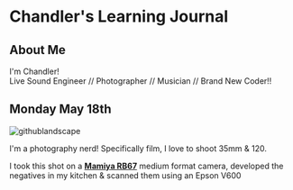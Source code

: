 # Chandler's Learning Journal

## About Me
I'm Chandler!    
Live Sound Engineer // Photographer // Musician // Brand New Coder!! 


## Monday May 18th

![githublandscape](https://user-images.githubusercontent.com/65561871/82247136-c013f200-98fa-11ea-8aca-f4eb53fe50e4.jpg)

I'm a photography nerd! Specifically film, I love to shoot 35mm & 120.      

I took this shot on a [**Mamiya RB67**](http://camera-wiki.org/wiki/Mamiya_RB67) medium format camera, developed the negatives in my kitchen & scanned them using an Epson V600






